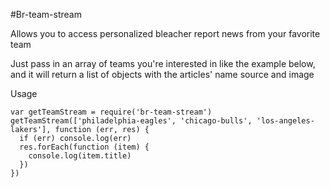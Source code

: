 #Br-team-stream 

Allows you to access personalized bleacher report news from your favorite team 

Just pass in an array of teams you\'re interested in like the example below, and it will return a list of objects with the articles' name source and image

Usage
```
var getTeamStream = require('br-team-stream')
getTeamStream(['philadelphia-eagles', 'chicago-bulls', 'los-angeles-lakers'], function (err, res) { 
  if (err) console.log(err)
  res.forEach(function (item) { 
    console.log(item.title)
  })
})
```

